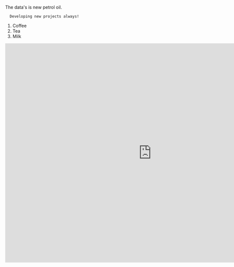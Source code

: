 

<!DOCTYPE html>

<html>

<head>

<meta charset="utf-8" />
<meta name="generator" content="pandoc" />
<meta http-equiv="X-UA-Compatible"  />

  <!-- content="IE=EDGE" -->

<meta name="author" content="Jefferson Marques da Silva" />

<meta name="date" content="2020-02-07" />
<title># Portfolio de DataScience</title>

<body>
  <p>The data's is new petrol oil.

      Developing new projects always!
</p>
<ol>
  <li>Coffee</li>
  <li>Tea</li>
  <li>Milk</li>
</ol>
<iframe width="933" height="700" src="https://app.powerbi.com/view?r=eyJrIjoiMjEwNjU0OTItZDUxYi00MTM5LWI2YjgtMDg5MDA3Yjk5NDhkIiwidCI6ImUwZTcxZTFkLTRjMDYtNDUwZC05OGFmLWU2ZTNmZjQ3NDcyYyJ9" frameborder="0" allowFullScreen="true"></iframe>


</body>


</html>




